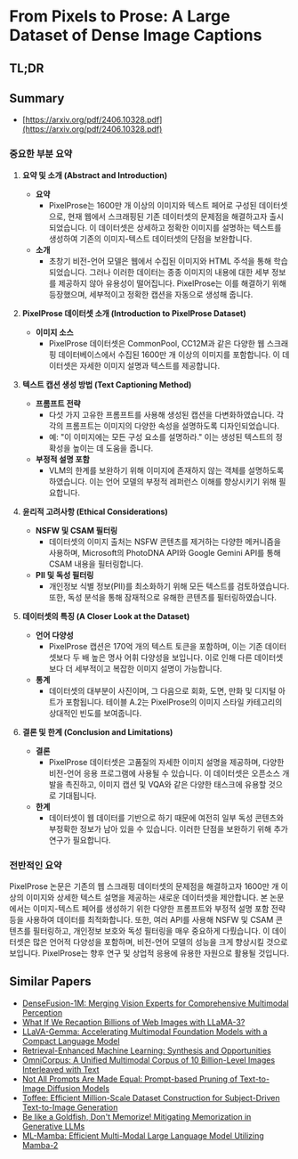 # From Pixels to Prose: A Large Dataset of Dense Image Captions
## TL;DR
## Summary
- [https://arxiv.org/pdf/2406.10328.pdf](https://arxiv.org/pdf/2406.10328.pdf)

### 중요한 부분 요약
1. **요약 및 소개 (Abstract and Introduction)**
   - **요약**
     - PixelProse는 1600만 개 이상의 이미지와 텍스트 페어로 구성된 데이터셋으로, 현재 웹에서 스크래핑된 기존 데이터셋의 문제점을 해결하고자 출시되었습니다. 이 데이터셋은 상세하고 정확한 이미지를 설명하는 텍스트를 생성하여 기존의 이미지-텍스트 데이터셋의 단점을 보완합니다.
   - **소개**
     - 초창기 비전-언어 모델은 웹에서 수집된 이미지와 HTML 주석을 통해 학습되었습니다. 그러나 이러한 데이터는 종종 이미지의 내용에 대한 세부 정보를 제공하지 않아 유용성이 떨어집니다. PixelProse는 이를 해결하기 위해 등장했으며, 세부적이고 정확한 캡션을 자동으로 생성해 줍니다.

2. **PixelProse 데이터셋 소개 (Introduction to PixelProse Dataset)**
   - **이미지 소스**
     - PixelProse 데이터셋은 CommonPool, CC12M과 같은 다양한 웹 스크래핑 데이터베이스에서 수집된 1600만 개 이상의 이미지를 포함합니다. 이 데이터셋은 자세한 이미지 설명과 텍스트를 제공합니다.

3. **텍스트 캡션 생성 방법 (Text Captioning Method)**
   - **프롬프트 전략**
     - 다섯 가지 고유한 프롬프트를 사용해 생성된 캡션을 다변화하였습니다. 각각의 프롬프트는 이미지의 다양한 속성을 설명하도록 디자인되었습니다.
     - 예: "이 이미지에는 모든 구성 요소를 설명하라." 이는 생성된 텍스트의 정확성을 높이는 데 도움을 줍니다.
   - **부정적 설명 포함**
     - VLM의 한계를 보완하기 위해 이미지에 존재하지 않는 객체를 설명하도록 하였습니다. 이는 언어 모델의 부정적 레퍼런스 이해를 향상시키기 위해 필요합니다.

4. **윤리적 고려사항 (Ethical Considerations)**
   - **NSFW 및 CSAM 필터링**
     - 데이터셋의 이미지 출처는 NSFW 콘텐츠를 제거하는 다양한 메커니즘을 사용하며, Microsoft의 PhotoDNA API와 Google Gemini API를 통해 CSAM 내용을 필터링합니다.
   - **PII 및 독성 필터링**
     - 개인정보 식별 정보(PII)를 최소화하기 위해 모든 텍스트를 검토하였습니다. 또한, 독성 분석을 통해 잠재적으로 유해한 콘텐츠를 필터링하였습니다.

5. **데이터셋의 특징 (A Closer Look at the Dataset)**
   - **언어 다양성**
     - PixelProse 캡션은 170억 개의 텍스트 토큰을 포함하며, 이는 기존 데이터셋보다 두 배 높은 명사 어휘 다양성을 보입니다. 이로 인해 다른 데이터셋보다 더 세부적이고 복잡한 이미지 설명이 가능합니다.
   - **통계**
     - 데이터셋의 대부분이 사진이며, 그 다음으로 회화, 도면, 만화 및 디지털 아트가 포함됩니다. 테이블 A.2는 PixelProse의 이미지 스타일 카테고리의 상대적인 빈도를 보여줍니다.

6. **결론 및 한계 (Conclusion and Limitations)**
   - **결론**
     - PixelProse 데이터셋은 고품질의 자세한 이미지 설명을 제공하며, 다양한 비전-언어 응용 프로그램에 사용될 수 있습니다. 이 데이터셋은 오픈소스 개발을 촉진하고, 이미지 캡션 및 VQA와 같은 다양한 태스크에 유용할 것으로 기대됩니다.
   - **한계**
     - 데이터셋이 웹 데이터를 기반으로 하기 때문에 여전히 일부 독성 콘텐츠와 부정확한 정보가 남아 있을 수 있습니다. 이러한 단점을 보완하기 위해 추가 연구가 필요합니다.

### 전반적인 요약
PixelProse 논문은 기존의 웹 스크래핑 데이터셋의 문제점을 해결하고자 1600만 개 이상의 이미지와 상세한 텍스트 설명을 제공하는 새로운 데이터셋을 제안합니다. 본 논문에서는 이미지-텍스트 페어를 생성하기 위한 다양한 프롬프트와 부정적 설명 포함 전략 등을 사용하여 데이터를 최적화합니다. 또한, 여러 API를 사용해 NSFW 및 CSAM 콘텐츠를 필터링하고, 개인정보 보호와 독성 필터링을 매우 중요하게 다뤘습니다. 이 데이터셋은 많은 언어적 다양성을 포함하며, 비전-언어 모델의 성능을 크게 향상시킬 것으로 보입니다. PixelProse는 향후 연구 및 상업적 응용에 유용한 자원으로 활용될 것입니다.

## Similar Papers
- [DenseFusion-1M: Merging Vision Experts for Comprehensive Multimodal Perception](2407.08303.md)
- [What If We Recaption Billions of Web Images with LLaMA-3?](2406.08478.md)
- [LLaVA-Gemma: Accelerating Multimodal Foundation Models with a Compact Language Model](2404.01331.md)
- [Retrieval-Enhanced Machine Learning: Synthesis and Opportunities](2407.12982.md)
- [OmniCorpus: A Unified Multimodal Corpus of 10 Billion-Level Images Interleaved with Text](2406.08418.md)
- [Not All Prompts Are Made Equal: Prompt-based Pruning of Text-to-Image Diffusion Models](2406.12042.md)
- [Toffee: Efficient Million-Scale Dataset Construction for Subject-Driven Text-to-Image Generation](2406.09305.md)
- [Be like a Goldfish, Don't Memorize! Mitigating Memorization in Generative LLMs](2406.10209.md)
- [ML-Mamba: Efficient Multi-Modal Large Language Model Utilizing Mamba-2](2407.19832.md)
